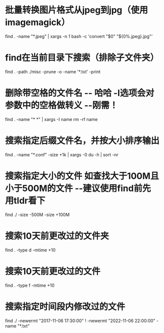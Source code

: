 # 批量转换图片格式从jpeg到jpg（使用imagemagick）
find . -name "*.jpeg" | xargs -n 1 bash -c 'convert "$0" "${0%.jpeg}.jpg"'
# find在当前目录下搜索（排除子文件夹）
find . -path ./misc -prune -o -name '*.txt' -print

# 删除带空格的文件名 -- 哈哈 -I选项会对参数中的空格做转义 --刚需！
find . -name "* *" | xargs -I name rm -rf name

# 搜索指定后缀文件名，并按大小排序输出
find . -name "*.conf" -size +1k | xargs -0 du -h | sort -nr

# 搜索指定大小的文件 如查找大于100M且小于500M的文件 --建议使用find前先用tldr看下
find ./ -size -500M -size +100M

# 搜索10天前更改过的文件夹
find .  -type d -mtime +10
# 搜索10天前更改过的文件
find .  -type f -mtime +10

# 搜索指定时间段内修改过的文件
find ./ -newermt "2017-11-06 17:30:00" ! -newermt "2022-11-06 22:00:00" -name "*.txt"


